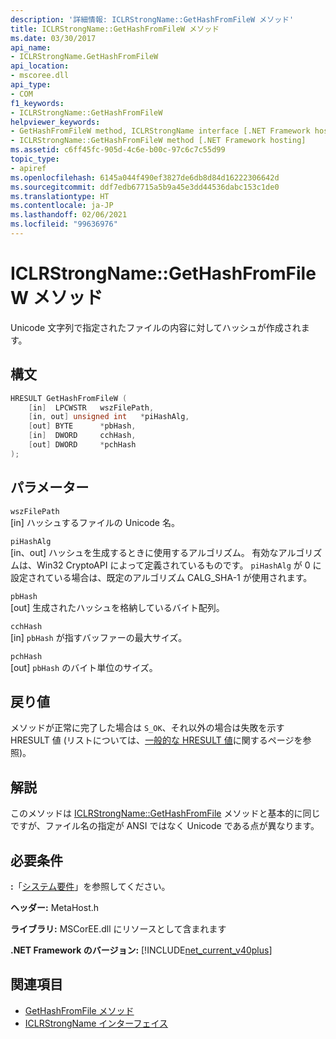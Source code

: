 ```yaml
---
description: '詳細情報: ICLRStrongName::GetHashFromFileW メソッド'
title: ICLRStrongName::GetHashFromFileW メソッド
ms.date: 03/30/2017
api_name:
- ICLRStrongName.GetHashFromFileW
api_location:
- mscoree.dll
api_type:
- COM
f1_keywords:
- ICLRStrongName::GetHashFromFileW
helpviewer_keywords:
- GetHashFromFileW method, ICLRStrongName interface [.NET Framework hosting]
- ICLRStrongName::GetHashFromFileW method [.NET Framework hosting]
ms.assetid: c6ff45fc-905d-4c6e-b00c-97c6c7c55d99
topic_type:
- apiref
ms.openlocfilehash: 6145a044f490ef3827de6db8d84d16222306642d
ms.sourcegitcommit: ddf7edb67715a5b9a45e3dd44536dabc153c1de0
ms.translationtype: HT
ms.contentlocale: ja-JP
ms.lasthandoff: 02/06/2021
ms.locfileid: "99636976"
---
```

# <a name="iclrstrongnamegethashfromfilew-method"></a>ICLRStrongName::GetHashFromFileW メソッド

Unicode 文字列で指定されたファイルの内容に対してハッシュが作成されます。  
  
## <a name="syntax"></a>構文  
  
```cpp  
HRESULT GetHashFromFileW (
    [in]  LPCWSTR   wszFilePath,  
    [in, out] unsigned int   *piHashAlg,  
    [out] BYTE      *pbHash,  
    [in]  DWORD     cchHash,  
    [out] DWORD     *pchHash  
);
```  
  
## <a name="parameters"></a>パラメーター  

 `wszFilePath`  
 [in] ハッシュするファイルの Unicode 名。  
  
 `piHashAlg`  
 [in、out] ハッシュを生成するときに使用するアルゴリズム。 有効なアルゴリズムは、Win32 CryptoAPI によって定義されているものです。 `piHashAlg` が 0 に設定されている場合は、既定のアルゴリズム CALG_SHA-1 が使用されます。  
  
 `pbHash`  
 [out] 生成されたハッシュを格納しているバイト配列。  
  
 `cchHash`  
 [in] `pbHash` が指すバッファーの最大サイズ。  
  
 `pchHash`  
 [out] `pbHash` のバイト単位のサイズ。  
  
## <a name="return-value"></a>戻り値  

 メソッドが正常に完了した場合は `S_OK`、それ以外の場合は失敗を示す HRESULT 値 (リストについては、[一般的な HRESULT 値](/windows/win32/seccrypto/common-hresult-values)に関するページを参照)。  
  
## <a name="remarks"></a>解説  

 このメソッドは [ICLRStrongName::GetHashFromFile](iclrstrongname-gethashfromfile-method.md) メソッドと基本的に同じですが、ファイル名の指定が ANSI ではなく Unicode である点が異なります。  
  
## <a name="requirements"></a>必要条件  

 **:**「[システム要件](../../get-started/system-requirements.md)」を参照してください。  
  
 **ヘッダー:** MetaHost.h  
  
 **ライブラリ:** MSCorEE.dll にリソースとして含まれます  
  
 **.NET Framework のバージョン:** [!INCLUDE[net_current_v40plus](../../../../includes/net-current-v40plus-md.md)]  
  
## <a name="see-also"></a>関連項目

- [GetHashFromFile メソッド](iclrstrongname-gethashfromfile-method.md)
- [ICLRStrongName インターフェイス](iclrstrongname-interface.md)
